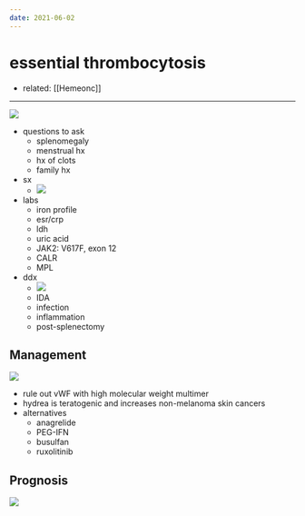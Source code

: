 ```yaml
---
date: 2021-06-02
---
```


# essential thrombocytosis

- related: [[Hemeonc]]
---

![](https://photos.thisispiggy.com/file/wikiFiles/20210602150459.png)

- questions to ask
	- splenomegaly
	- menstrual hx
	- hx of clots
	- family hx
- sx
	- ![](https://photos.thisispiggy.com/file/wikiFiles/20210602151439.png)
- labs
	- iron profile
	- esr/crp
	- ldh
	- uric acid
	- JAK2: V617F, exon 12
	- CALR
	- MPL
- ddx
	- ![](https://photos.thisispiggy.com/file/wikiFiles/20210602151046.png)
	- IDA
	- infection
	- inflammation
	- post-splenectomy

## Management

![](https://photos.thisispiggy.com/file/wikiFiles/20210602152208.png)

- rule out vWF with high molecular weight multimer
- hydrea is teratogenic and increases non-melanoma skin cancers
- alternatives
	- anagrelide
	- PEG-IFN
	- busulfan
	- ruxolitinib

## Prognosis

![](https://photos.thisispiggy.com/file/wikiFiles/20210602152010.png)
